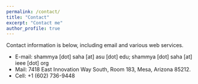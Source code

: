 ```yaml
---
permalink: /contact/
title: "Contact"
excerpt: "Contact me"
author_profile: true
---
```

Contact information is below, including email and various web services.  

* E-mail: shammya [dot] saha [at] asu [dot] edu; shammya [dot] saha [at] ieee [dot] org
* Mail: 7418 East Innovation Way South, Room 183, Mesa, Arizona 85212.
* Cell: +1 (602) 736-9448
<!-- * [LinkedIn](https://www.linkedin.com/in/samrat-nath-2968b49a/)
* [Google Scholar](https://scholar.google.com/citations?user=bK16_G4AAAAJ&hl=en)
* [Github](https://github.com/samrat-nath)
* [Old website](https://sites.google.com/site/samratnathbd/) -->
